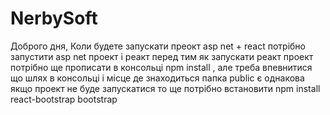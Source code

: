 # NerbySoft
Доброго дня,
Коли будете запускати преокт asp net + react
потрібно запустити asp net проект  і реакт 
перед тим як запускати реакт проект потрібно ще  прописати  в консольці npm install ,
але треба впевнитися що шлях в консольці і місце де знаходиться папка public  є однакова
якщо проект не буде запускатися то ще потрібно встановити npm install react-bootstrap bootstrap
